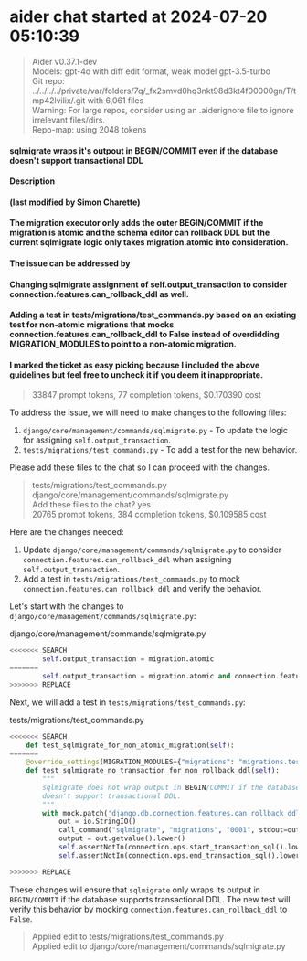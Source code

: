 
# aider chat started at 2024-07-20 05:10:39

> Aider v0.37.1-dev  
> Models: gpt-4o with diff edit format, weak model gpt-3.5-turbo  
> Git repo: ../../../../private/var/folders/7q/_fx2smvd0hq3nkt98d3kt4f00000gn/T/tmp42lvilix/.git with 6,061 files  
> Warning: For large repos, consider using an .aiderignore file to ignore irrelevant files/dirs.  
> Repo-map: using 2048 tokens  

#### sqlmigrate wraps it's outpout in BEGIN/COMMIT even if the database doesn't support transactional DDL  
#### Description  
#### 	   
#### 		(last modified by Simon Charette)  
#### 	   
#### The migration executor only adds the outer BEGIN/COMMIT ​if the migration is atomic and ​the schema editor can rollback DDL but the current sqlmigrate logic only takes migration.atomic into consideration.  
#### The issue can be addressed by  
#### Changing sqlmigrate ​assignment of self.output_transaction to consider connection.features.can_rollback_ddl as well.  
#### Adding a test in tests/migrations/test_commands.py based on ​an existing test for non-atomic migrations that mocks connection.features.can_rollback_ddl to False instead of overdidding MIGRATION_MODULES to point to a non-atomic migration.  
#### I marked the ticket as easy picking because I included the above guidelines but feel free to uncheck it if you deem it inappropriate.  
> 33847 prompt tokens, 77 completion tokens, $0.170390 cost  

To address the issue, we will need to make changes to the following files:

1. `django/core/management/commands/sqlmigrate.py` - To update the logic for assigning `self.output_transaction`.
2. `tests/migrations/test_commands.py` - To add a test for the new behavior.

Please add these files to the chat so I can proceed with the changes.

> tests/migrations/test_commands.py  
> django/core/management/commands/sqlmigrate.py  
> Add these files to the chat? yes  
> 20765 prompt tokens, 384 completion tokens, $0.109585 cost  

Here are the changes needed:

1. Update `django/core/management/commands/sqlmigrate.py` to consider `connection.features.can_rollback_ddl` when assigning `self.output_transaction`.
2. Add a test in `tests/migrations/test_commands.py` to mock `connection.features.can_rollback_ddl` and verify the behavior.

Let's start with the changes to `django/core/management/commands/sqlmigrate.py`:

django/core/management/commands/sqlmigrate.py
```python
<<<<<<< SEARCH
        self.output_transaction = migration.atomic
=======
        self.output_transaction = migration.atomic and connection.features.can_rollback_ddl
>>>>>>> REPLACE
```

Next, we will add a test in `tests/migrations/test_commands.py`:

tests/migrations/test_commands.py
```python
<<<<<<< SEARCH
    def test_sqlmigrate_for_non_atomic_migration(self):
=======
    @override_settings(MIGRATION_MODULES={"migrations": "migrations.test_migrations"})
    def test_sqlmigrate_no_transaction_for_non_rollback_ddl(self):
        """
        sqlmigrate does not wrap output in BEGIN/COMMIT if the database
        doesn't support transactional DDL.
        """
        with mock.patch('django.db.connection.features.can_rollback_ddl', False):
            out = io.StringIO()
            call_command("sqlmigrate", "migrations", "0001", stdout=out)
            output = out.getvalue().lower()
            self.assertNotIn(connection.ops.start_transaction_sql().lower(), output)
            self.assertNotIn(connection.ops.end_transaction_sql().lower(), output)

>>>>>>> REPLACE
```

These changes will ensure that `sqlmigrate` only wraps its output in `BEGIN/COMMIT` if the database supports transactional DDL. The new test will verify this behavior by mocking `connection.features.can_rollback_ddl` to `False`.

> Applied edit to tests/migrations/test_commands.py  
> Applied edit to django/core/management/commands/sqlmigrate.py  
